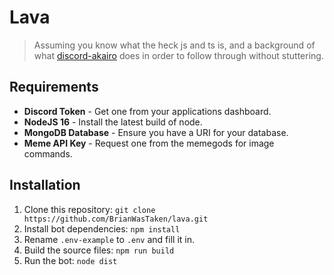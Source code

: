# Lava
> Assuming you know what the heck js and ts is, and a background of what [discord-akairo](https://npmjs.com/package/discord-akairo) does in order to follow through without stuttering.

## Requirements
- **Discord Token** - Get one from your applications dashboard.
- **NodeJS 16** - Install the latest build of node.
- **MongoDB Database** - Ensure you have a URI for your database.
- **Meme API Key** - Request one from the memegods for image commands.

## Installation
1. Clone this repository: `git clone https://github.com/BrianWasTaken/lava.git`
2. Install bot dependencies: `npm install`
4. Rename `.env-example` to `.env` and fill it in.
3. Build the source files: `npm run build`
5. Run the bot: `node dist`